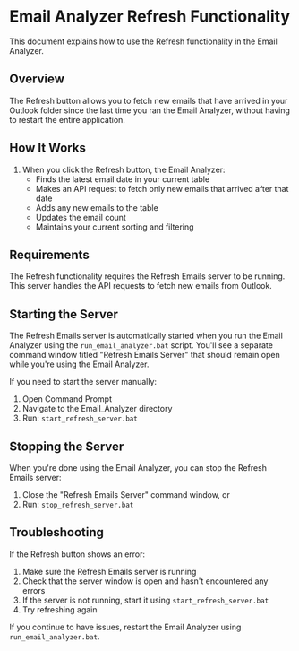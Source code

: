 # Email Analyzer Refresh Functionality

This document explains how to use the Refresh functionality in the Email Analyzer.

## Overview

The Refresh button allows you to fetch new emails that have arrived in your Outlook folder since the last time you ran the Email Analyzer, without having to restart the entire application.

## How It Works

1. When you click the Refresh button, the Email Analyzer:
   - Finds the latest email date in your current table
   - Makes an API request to fetch only new emails that arrived after that date
   - Adds any new emails to the table
   - Updates the email count
   - Maintains your current sorting and filtering

## Requirements

The Refresh functionality requires the Refresh Emails server to be running. This server handles the API requests to fetch new emails from Outlook.

## Starting the Server

The Refresh Emails server is automatically started when you run the Email Analyzer using the `run_email_analyzer.bat` script. You'll see a separate command window titled "Refresh Emails Server" that should remain open while you're using the Email Analyzer.

If you need to start the server manually:
1. Open Command Prompt
2. Navigate to the Email_Analyzer directory
3. Run: `start_refresh_server.bat`

## Stopping the Server

When you're done using the Email Analyzer, you can stop the Refresh Emails server:
1. Close the "Refresh Emails Server" command window, or
2. Run: `stop_refresh_server.bat`

## Troubleshooting

If the Refresh button shows an error:
1. Make sure the Refresh Emails server is running
2. Check that the server window is open and hasn't encountered any errors
3. If the server is not running, start it using `start_refresh_server.bat`
4. Try refreshing again

If you continue to have issues, restart the Email Analyzer using `run_email_analyzer.bat`.
